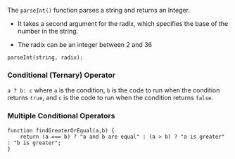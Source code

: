 The `parseInt()` function parses a string and returns an Integer.

- It takes a second argument for the radix, which specifies the base of the number in the string.

- The radix can be an integer between 2 and 36

```
parseInt(string, radix);
```

### Conditional (Ternary) Operator

`a ? b: c` where `a` is the condition, `b` is the code to run when the condition returns `true`, and `c` is the code to run when the condition returns `false`.

### Multiple Conditional Operators

```
function findGreaterOrEqual(a,b) {
    return (a === b) ? "a and b are equal" : (a > b) ? "a is greater" : "b is greater";
}
```
